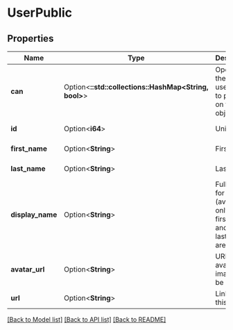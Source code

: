# UserPublic

## Properties

Name | Type | Description | Notes
------------ | ------------- | ------------- | -------------
**can** | Option<**::std::collections::HashMap<String, bool>**> | Operations the current user is able to perform on this object | [optional][readonly]
**id** | Option<**i64**> | Unique Id | [optional][readonly]
**first_name** | Option<**String**> | First Name | [optional][readonly]
**last_name** | Option<**String**> | Last Name | [optional][readonly]
**display_name** | Option<**String**> | Full name for display (available only if both first_name and last_name are set) | [optional][readonly]
**avatar_url** | Option<**String**> | URL for the avatar image (may be generic) | [optional][readonly]
**url** | Option<**String**> | Link to get this item | [optional][readonly]

[[Back to Model list]](../README.md#documentation-for-models) [[Back to API list]](../README.md#documentation-for-api-endpoints) [[Back to README]](../README.md)



